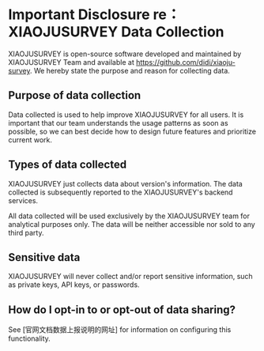 # Important Disclosure re：XIAOJUSURVEY Data Collection

XIAOJUSURVEY is open-source software developed and maintained by XIAOJUSURVEY Team and available at https://github.com/didi/xiaoju-survey.
We hereby state the purpose and reason for collecting data.

## Purpose of data collection

Data collected is used to help improve XIAOJUSURVEY for all users. It is important that our team understands the usage patterns as soon as possible, so we can best decide how to design future features and prioritize current work.

## Types of data collected

XIAOJUSURVEY just collects data about version's information. The data collected is subsequently reported to the XIAOJUSURVEY's backend services.

All data collected will be used exclusively by the XIAOJUSURVEY team for analytical purposes only. The data will be neither accessible nor sold to any third party.

## Sensitive data

XIAOJUSURVEY will never collect and/or report sensitive information, such as private keys, API keys, or passwords.

## How do I opt-in to or opt-out of data sharing?

See [官网文档数据上报说明的网址] for information on configuring this functionality.

